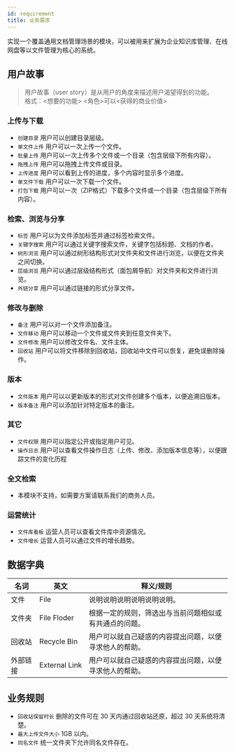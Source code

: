 ```yaml
---
id: requirement
title: 业务需求
---
```

实现一个覆盖通用文档管理场景的模块，可以被用来扩展为企业知识库管理、在线网盘等以文件管理为核心的系统。

## 用户故事
> 用户故事（user story）是从用户的角度来描述用户渴望得到的功能。
<br>格式：<想要的功能> <角色>可以<获得的商业价值>


### 上传与下载
- `创建目录` 用户可以创建目录层级。
- `单文件上传` 用户可以一次上传一个文件。
- `批量上传` 用户可以一次上传多个文件或一个目录（包含层级下所有内容）。
- `拖拽上传` 用户可以拖拽上传文件或目录。
- `上传进度` 用户可以看到上传的进度，多个内容时显示多个进度。
- `单文件下载` 用户可以一次下载一个文件。
- `打包下载` 用户可以一次（ZIP格式）下载多个文件或一个目录（包含层级下所有内容）。

### 检索、浏览与分享
- `标签` 用户可以为文件添加标签并通过标签检索文件。
- `关键字搜索` 用户可以通过关键字搜索文件，关键字包括标题、文档的作者。
- `树形浏览` 用户可以通过树形结构形式对文件夹和文件进行浏览，以便在文件夹之间切换。
- `层级浏览` 用户可以通过层级结构形式（面包屑导航）对文件夹和文件进行浏览。
- `外链分享` 用户可以通过链接的形式分享文件。

### 修改与删除
- `备注` 用户可以对一个文件添加备注。
- `文件移动` 用户可以移动一个文件或文件夹到任意文件夹下。
- `文件修改` 用户可以修改文件名、文件主体。
- `回收站` 用户可以将文件移除到回收站，回收站中文件可以恢复，避免误删除操作。

### 版本
- `文件版本` 用户可以以更新版本的形式对文件创建多个版本，以便追溯旧版本。
- `版本备注` 用户可以添加针对特定版本的备注。

### 其它
- `文件权限` 用户可以指定公开或指定用户可见。
- `操作日志` 用户可以查看文件操作日志（上传、修改、添加版本信息等），以便跟踪文件的变化历程

### 全文检索
- 本模块不支持，如需要方案请联系我们的商务人员。

### 运营统计
- `文件库看板` 运营人员可以查看文件库中资源情况。
- `文件增长` 运营人员可以通过文件的增长趋势。

## 数据字典
| 名词 | 英文 | 释义/规则 | 
| ------ | ------ | ------ |
| 文件 | File | 说明说明说明说明说明说明。 |
| 文件夹 | File Floder | 根据一定的规则，筛选出与当前问题相似或有共通点的问题。 |
| 回收站 | <nobr>Recycle Bin</nobr> | 用户可以就自己疑惑的内容提出问题，以便寻求他人的帮助。 |
| 外部链接 | <nobr>External Link</nobr> | 用户可以就自己疑惑的内容提出问题，以便寻求他人的帮助。 |


## 业务规则
- `回收站保留时长` 删除的文件可在 30 天内通过回收站还原，超过 30 天系统将清楚。
- `最大上传文件大小` 1GB 以内。
- `同名文件` 统一文件夹下允许同名文件存在。
